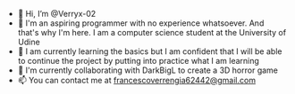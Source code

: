 - 👋 Hi, I’m @Verryx-02
- 👀 I'm an aspiring programmer with no experience whatsoever. And that's why I'm here. I am a computer science student at the University of Udine
- 🌱 I am currently learning the basics but I am confident that I will be able to continue the project by putting into practice what I am learning
- 💞️ I'm currently collaborating with DarkBigL to create a 3D horror game
- 📫 You can contact me at francescoverrengia62442@gmail.com

<!---
Verryx-02/Verryx-02 is a ✨ special ✨ repository because its `README.md` (this file) appears on your GitHub profile.
You can click the Preview link to take a look at your changes.
--->
